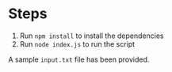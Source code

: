 # Steps

1. Run `npm install` to install the dependencies
2. Run `node index.js` to run the script

A sample `input.txt` file has been provided.
